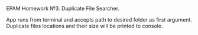 EPAM Homework №3.
Duplicate File Searcher.

App runs from terminal and accepts path to desired folder as first argument.
Duplicate files locations and their size will be printed to console.